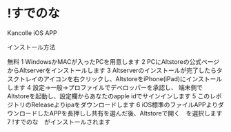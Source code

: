 # !すでのな
Kancolle iOS APP

インストール方法

無料
1 WindowsかMACが入ったPCを用意します
2 PCにAltstoreの公式ページからAltserverをインストールします
3 Altserverのインストールが完了したらタスクトレイのアイコンを右クリックし、AltstoreをiPhone(iPad)にインストールします
4 設定->一般->プロファイルでデベロッパーを承認し、
端末側でAltstoreを起動し、設定欄からあなたのapple idでサインインします
5 このレポジトリのReleaseよりipaをダウンロードします
6 iOS標準のファイルAPPよりダウンロードしたAPPを長押しし共有を選んだ後、Altstoreで開く　を選択します
7 !すでのな　がインストールされます

